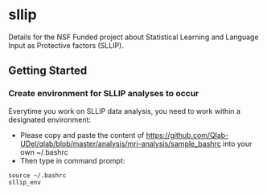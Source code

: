 # sllip
Details for the NSF Funded project about Statistical Learning and Language Input as Protective factors (SLLIP).

## Getting Started
### Create environment for SLLIP analyses to occur
Everytime you work on SLLIP data analysis, you need to work within a designated environment:
-  Please copy and paste the content of https://github.com/Qlab-UDel/qlab/blob/master/analysis/mri-analysis/sample_bashrc into your own ~/.bashrc
-  Then type in command prompt:
```
source ~/.bashrc
sllip_env
```

